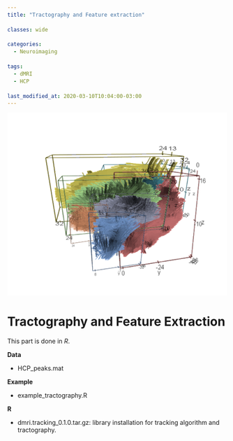 ```yaml
---
title: "Tractography and Feature extraction"

classes: wide

categories:
  - Neuroimaging

tags:
  - dMRI
  - HCP
  
last_modified_at: 2020-03-10T10:04:00-03:00
---
```

![Estimated FOD via BJS](/assets/images/dmri/tractography.png)

# Tractography and Feature Extraction
This part is done in *R*. 

**Data**

* HCP_peaks.mat

**Example**

* example_tractography.R

**R**

* dmri.tracking_0.1.0.tar.gz: library installation for tracking algorithm and tractography.
